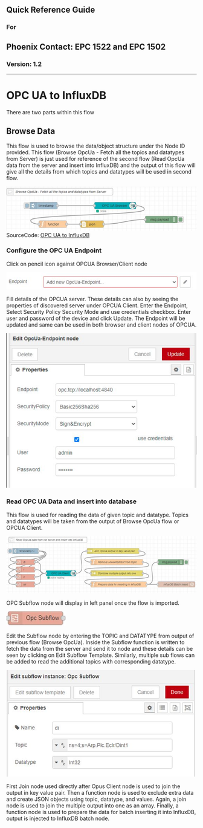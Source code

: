 ## Quick Reference Guide<br>
### For
## Phoenix Contact: EPC 1522 and EPC 1502
 
### Version: 1.2
---
# OPC UA to InfluxDB

There are two parts within this flow 

## Browse Data

This flow is used to browse the data/object structure under the Node ID provided.
This flow (Browse OpcUa - Fetch all the topics and datatypes from Server) is just used for reference of the second flow (Read OpcUa data from the server and insert into InfluxDB) and the output of this flow will give all the details from which topics and datatypes will be used in second flow.

![OPCUABrowseFlow](images/03_OPCUABrowse.JPG) <br>
SourceCode: [OPC UA to InfluxDB ](SourceCode/Quickstart_Flows/QuickGuideFlows/OpcUa_To_InfluxDB.json)

### Configure the OPC UA Endpoint

Click on pencil icon against OPCUA Browser/Client node 

![OPC_UA_Pensil](images/OPC_UA_Pensil.JPG) <br>

Fill details of the OPCUA server. These details can also by seeing the properties of discovered server under OPCUA Client. Enter the Endpoint, Select Security Policy Security Mode and use credentials checkbox. Enter user and password of the device and click Update. The Endpoint will be updated and same can be used in both browser and client nodes of OPCUA. <br>

![OPC_UA_Endpoint](images/03_OPCUAEndpoint.JPG) <br>

### Read OPC UA Data and insert into database

This flow is used for reading the data of given topic and datatype. Topics and datatypes will be taken from the output of Browse OpcUa flow or OPCUA Client.

![OPCtoInflux](images/03_ToInflux.JPG) <br>

OPC Subflow node will display in left panel once the flow is imported. 

![OCPSubflow](images/OCPSubflow.JPG) <br>

Edit the Subflow node by entering the TOPIC and DATATYPE from output of previous flow (Browse OpcUa). Inside the Subflow function is written to fetch the data from the server and send it to node and these details can be seen by clicking on Edit Subflow Template. Similarly, multiple sub flows can be added to read the additional topics with corresponding datatype.

![OCPSubflowConfig](images/03_SubflowConfig.JPG) <br>

First Join node used directly after Opus Client node is used to join the output in key value pair. Then a function node is used to exclude extra data and create JSON objects using topic, datatype, and values. Again, a join node is used to join the multiple output into one as an array.
Finally, a function node is used to prepare the data for batch inserting it into InfluxDB, output is injected to InfluxDB batch node.
